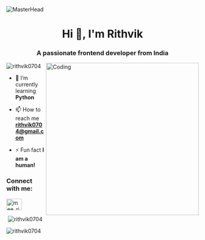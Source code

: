 
![MasterHead](https://camo.githubusercontent.com/ba9f3bd30647e352a3f5e1e45eb45c6ec7bad6155cd16aaedf4a426738da0ca5/68747470733a2f2f696e646f616e616c79746963612e636f6d2f7374617469632f696d616765732f62616e6e6572722e676966)
<h1 align="center">Hi 👋, I'm Rithvik</h1>
<h3 align="center">A passionate frontend developer from India</h3>
<img align="right" alt="Coding" width="400" src="https://cdn.dribbble.com/users/1162077/screenshots/3792792/programmer.png" scr="https://cdn.dribbble.com/users/239755/screenshots/3019824/dave_coding_dribbble.gif">

<p align="left"> <img src="https://komarev.com/ghpvc/?username=rithvik0704&label=Profile%20views&color=0e75b6&style=flat" alt="rithvik0704" /> </p>

- 🌱 I’m currently learning **Python**

- 📫 How to reach me **rithvik0704@gmail.com**

- ⚡ Fun fact **I am a human!**

<h3 align="left">Connect with me:</h3>
<p align="left">
<a href="https://instagram.com/mee_rithvik_" target="blank"><img align="center" src="https://raw.githubusercontent.com/rahuldkjain/github-profile-readme-generator/master/src/images/icons/Social/instagram.svg" alt="mee_rithvik_" height="30" width="40" /></a>
</p>

<p>&nbsp;<img align="center" src="https://github-readme-stats.vercel.app/api?username=rithvik0704&show_icons=true&locale=en" alt="rithvik0704" /></p>

<p><img align="center" src="https://github-readme-streak-stats.herokuapp.com/?user=rithvik0704&" alt="rithvik0704" /></p>





